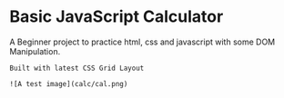 # Basic JavaScript Calculator

A Beginner project to practice html, css and javascript with some DOM Manipulation.

```
Built with latest CSS Grid Layout 

![A test image](calc/cal.png)
